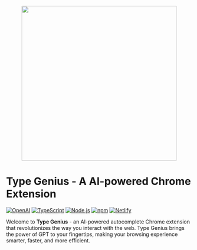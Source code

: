 <p align="center">
    <a href="https://github.com/bkny-labs/type-genius"> 
    <img width="420px" src="static/images/logo.png">
    </a>
</p>

# Type Genius - A AI-powered Chrome Extension

[![OpenAI](https://img.shields.io/badge/OpenAI-%2300A0E4?style=for-the-badge&logo=openai&logoColor=white)](https://openai.com/) [![TypeScript](https://img.shields.io/badge/TypeScript-%23007ACC?style=for-the-badge&logo=typescript&logoColor=white)](https://www.typescriptlang.org/) [![Node.js](https://img.shields.io/badge/Node.js-%23339933?style=for-the-badge&logo=node.js&logoColor=white)](https://nodejs.org/) [![npm](https://img.shields.io/badge/npm-%23CB3837?style=for-the-badge&logo=npm&logoColor=white)](https://www.npmjs.com/) [![Netlify](https://img.shields.io/badge/Netlify-%2300C7B7?style=for-the-badge&logo=netlify&logoColor=white)](https://www.netlify.com/)

Welcome to **Type Genius** - an AI-powered autocomplete Chrome extension that revolutionizes the way you interact with the web. Type Genius brings the power of GPT to your fingertips, making your browsing experience smarter, faster, and more efficient.


